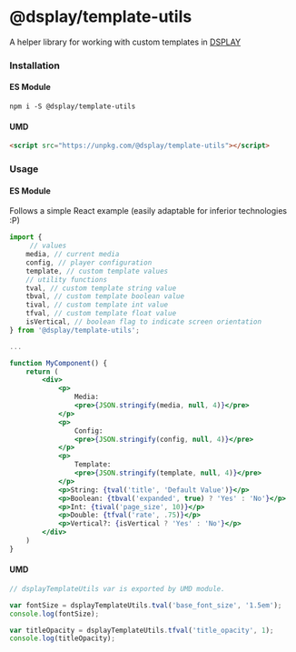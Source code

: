 # @dsplay/template-utils

A helper library for working with custom templates in [DSPLAY](https://dsplay.tv)

### Installation

#### ES Module
```
npm i -S @dsplay/template-utils
```

#### UMD
```html
<script src="https://unpkg.com/@dsplay/template-utils"></script>
```

### Usage

#### ES Module

Follows a simple React example (easily adaptable for inferior technologies :P)

```jsx
import {
     // values
    media, // current media
    config, // player configuration
    template, // custom template values
    // utility functions
    tval, // custom template string value
    tbval, // custom template boolean value
    tival, // custom template int value
    tfval, // custom template float value
    isVertical, // boolean flag to indicate screen orientation
} from '@dsplay/template-utils';

...

function MyComponent() {
    return (
        <div>
            <p>
                Media:
                <pre>{JSON.stringify(media, null, 4)}</pre>
            </p>
            <p>
                Config:
                <pre>{JSON.stringify(config, null, 4)}</pre>
            </p>
            <p>
                Template:
                <pre>{JSON.stringify(template, null, 4)}</pre>
            </p>
            <p>String: {tval('title', 'Default Value')}</p>
            <p>Boolean: {tbval('expanded', true) ? 'Yes' : 'No'}</p>
            <p>Int: {tival('page_size', 10)}</p>
            <p>Double: {tfval('rate', .75)}</p>
            <p>Vertical?: {isVertical ? 'Yes' : 'No'}</p>
        </div>
    )
}

```


#### UMD

```js
// dsplayTemplateUtils var is exported by UMD module.

var fontSize = dsplayTemplateUtils.tval('base_font_size', '1.5em');
console.log(fontSize);

var titleOpacity = dsplayTemplateUtils.tfval('title_opacity', 1);
console.log(titleOpacity);
```
